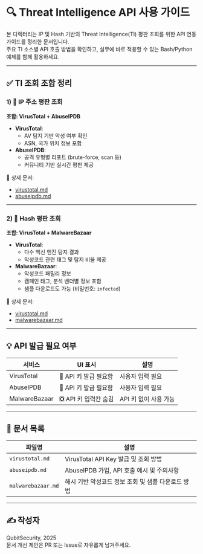 # 🔍 Threat Intelligence API 사용 가이드

본 디렉터리는 IP 및 Hash 기반의 Threat Intelligence(TI) 평판 조회를 위한 API 연동 가이드를 정리한 문서입니다.  
주요 TI 소스별 API 호출 방법을 확인하고, 실무에 바로 적용할 수 있는 Bash/Python 예제를 함께 활용하세요.

---

## ✅ TI 조회 조합 정리

### 1) 🔐 IP 주소 평판 조회  
**조합: VirusTotal + AbuseIPDB**

- **VirusTotal**:  
  - AV 탐지 기반 악성 여부 확인  
  - ASN, 국가 위치 정보 포함  
- **AbuseIPDB**:  
  - 공격 유형별 리포트 (brute-force, scan 등)  
  - 커뮤니티 기반 실시간 평판 제공

📄 상세 문서:
- [virustotal.md](./virustotal.md)
- [abuseipdb.md](./abuseipdb.md)

---

### 2) 🧬 Hash 평판 조회  
**조합: VirusTotal + MalwareBazaar**

- **VirusTotal**:  
  - 다수 백신 엔진 탐지 결과  
  - 악성코드 관련 태그 및 탐지 비율 제공
- **MalwareBazaar**:  
  - 악성코드 패밀리 정보  
  - 캠페인 태그, 분석 벤더별 정보 포함  
  - 샘플 다운로드도 가능 (비밀번호: `infected`)

📄 상세 문서:
- [virustotal.md](./virustotal.md)
- [malwarebazaar.md](./malwarebazaar.md)

---

## 💡 API 발급 필요 여부

| 서비스           | UI 표시               | 설명                  |
|------------------|------------------------|-----------------------|
| VirusTotal       | 🔲 API 키 발급 필요함     | 사용자 입력 필요         |
| AbuseIPDB        | 🔲 API 키 발급 필요함     | 사용자 입력 필요         |
| MalwareBazaar    | ❎ API 키 입력칸 숨김     | API 키 없이 사용 가능     |

---

## 📁 문서 목록

| 파일명 | 설명 |
|--------|------|
| `virustotal.md`     | VirusTotal API Key 발급 및 조회 방법 |
| `abuseipdb.md`      | AbuseIPDB 가입, API 호출 예시 및 주의사항 |
| `malwarebazaar.md`  | 해시 기반 악성코드 정보 조회 및 샘플 다운로드 방법 |

---

## ✍️ 작성자

QubitSecurity, 2025  
문서 개선 제안은 PR 또는 Issue로 자유롭게 남겨주세요.
